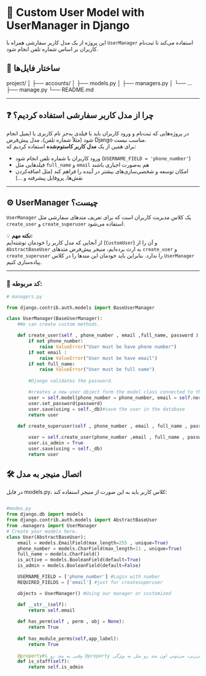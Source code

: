 # 👤 Custom User Model with UserManager in Django

این پروژه از یک مدل کاربر سفارشی همراه با `UserManager` استفاده می‌کند تا ثبت‌نام کاربران بر اساس شماره تلفن انجام شود.

## 📁 ساختار فایل‌ها
project/ │ ├── accounts/ │ ├── models.py │ ├── managers.py │ └── ... ├── manage.py └── README.md 


---

## ❓ چرا از مدل کاربر سفارشی استفاده کردیم؟

در پروژه‌هایی که ثبت‌نام و ورود کاربران باید با فیلدی به‌جز نام کاربری یا ایمیل انجام شود (مثلاً شماره تلفن)، مدل پیش‌فرض Django مناسب نیست.  
برای همین از یک **مدل کاربر کاستوم‌شده** استفاده کردیم که:
- ورود کاربران با شماره تلفن انجام شود (`USERNAME_FIELD = 'phone_number'`)
- فیلدهایی مثل `full_name` و `email` هم به‌صورت اجباری باشند
- امکان توسعه و شخصی‌سازی‌های بیشتر در آینده را فراهم کند (مثل اضافه‌کردن نقش‌ها، پروفایل پیشرفته و ...)

---

## ⚙️ UserManager چیست؟

`UserManager` یک کلاس مدیریت کاربران است که برای تعریف متدهای سفارشی مثل `create_user` و `create_superuser` استفاده می‌شود.

💡 **نکته مهم:**  
از آنجایی که مدل کاربر را خودمان نوشته‌ایم (`CustomUser`) و آن را از `AbstractBaseUser` به ارث برده‌ایم، منیجر پیش‌فرض متدهای `create_user` و `create_superuser` را ندارد. بنابراین باید خودمان این متدها را در کلاس `UserManager` پیاده‌سازی کنیم.

---

### 🧱 کد مربوطه:

```python
# managers.py

from django.contrib.auth.models import BaseUserManager

class UserManager(BaseUserManager):
    #We can create custom methods.

    def create_user(self , phone_number , email ,full_name, password ):
        if not phone_number:
            raise ValueError("User must be have phone number")
        if not email :
            raise ValueError("User must be have email")
        if not full_name:
            raise ValueError("User must be full name")
        
        #Django validates the password.

        #creates a new user object form the model class connected to the manager. 
        user = self.model(phone_number = phone_number, email = self.normalize_email(email) ,full_name = full_name ) 
        user.set_password(password)
        user.save(using = self._db)#save the user in the database
        return user
    
    def create_superuser(self , phone_number , email , full_name , password):

        user = self.create_user(phone_number ,email , full_name , password)
        user.is_admin = True
        user.save(using = self._db)
        return user

```

## 🛠️ اتصال منیجر به مدل
در فایل models.py، کلاس کاربر باید به این صورت از منیجر استفاده کند:
```python

#modes.py
from django.db import models
from django.contrib.auth.models import AbstractBaseUser
from .managers import UserManager
# Create your models here.
class User(AbstractBaseUser):
    email = models.EmailField(max_length=255 , unique=True)
    phone_number = models.CharField(max_length=11 , unique=True)
    full_name = models.CharField()
    is_active = models.BooleanField(default=True)
    is_admin = models.BooleanField(default=False)

    USERNAME_FIELD = ['phone_number'] #Login with number
    REQUIRED_FIELDS = ['email'] #just for createsuperuser

    objects = UserManager() #Using our manager or customized 

    def __str__(self):
        return self.email
    
    def has_perm(self , perm , obj = None):
        return True
    
    def has_module_perms(self,app_label):
        return True
    
    @property#وقتی یه متد رو با @property علامت می‌زنی، می‌تونی اون متد رو مثل یه ویژگی (attribute) صدا بزنی، نه مثل یه تابع.
    def is_staff(self):
        return self.is_admin
```



